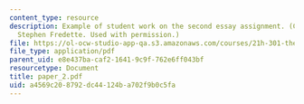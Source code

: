 ```yaml
---
content_type: resource
description: Example of student work on the second essay assignment. (Courtesy of
  Stephen Fredette. Used with permission.)
file: https://ol-ocw-studio-app-qa.s3.amazonaws.com/courses/21h-301-the-ancient-world-greece-fall-2004/a4569c208792dc44124ba702f9b0c5fa_paper_2.pdf
file_type: application/pdf
parent_uid: e8e437ba-caf2-1641-9c9f-762e6ff043bf
resourcetype: Document
title: paper_2.pdf
uid: a4569c20-8792-dc44-124b-a702f9b0c5fa
---
```

